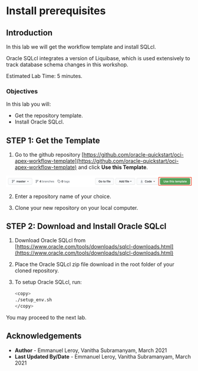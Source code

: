 # Install prerequisites

## Introduction

In this lab we will get the workflow template and install SQLcl.

Oracle SQLcl integrates a version of Liquibase, which is used extensively to track database schema changes in this workshop.

Estimated Lab Time: 5 minutes.

### Objectives

In this lab you will:

- Get the repository template.
- Install Oracle SQLcl.

## **STEP 1:** Get the Template

1. Go to the github repository [https://github.com/oracle-quickstart/oci-apex-workflow-template](https://github.com/oracle-quickstart/oci-apex-workflow-template) and click **Use this Template**.

  ![](./images/template.png)

2. Enter a repository name of your choice.

3. Clone your new repository on your local computer.

## **STEP 2:** Download and Install Oracle SQLcl

1. Download Oracle SQLcl from [https://www.oracle.com/tools/downloads/sqlcl-downloads.html](https://www.oracle.com/tools/downloads/sqlcl-downloads.html)

2. Place the Oracle SQLcl zip file download in the root folder of your cloned repository.

3. To setup Oracle SQLcl, run:

    ```bash
    <copy>
    ./setup_env.sh
    </copy>
    ```

You may proceed to the next lab.

## Acknowledgements

 - **Author** - Emmanuel Leroy, Vanitha Subramanyam, March 2021
 - **Last Updated By/Date** - Emmanuel Leroy, Vanitha Subramanyam, March 2021

